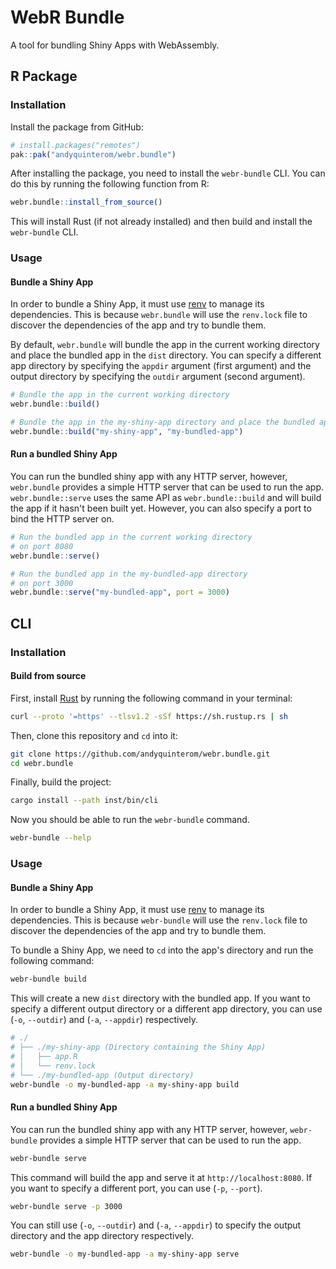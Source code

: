 # WebR Bundle

A tool for bundling Shiny Apps with WebAssembly.

## R Package

### Installation

Install the package from GitHub:

```R
# install.packages("remotes")
pak::pak("andyquinterom/webr.bundle")
```

After installing the package, you need to install the `webr-bundle` CLI. You can do this by running the following function from R:

```R
webr.bundle::install_from_source()
```

This will install Rust (if not already installed) and then build and install the `webr-bundle` CLI.

### Usage

#### Bundle a Shiny App

In order to bundle a Shiny App, it must use [renv](https://rstudio.github.io/renv/) to manage its dependencies. This is because `webr.bundle` will use the `renv.lock` file to discover the dependencies of the app and try to bundle them.

By default, `webr.bundle` will bundle the app in the current working directory and place the bundled app in the `dist` directory. You can specify a different app directory by
specifying the `appdir` argument (first argument) and the output directory by specifying the `outdir` argument (second argument).

```R
# Bundle the app in the current working directory
webr.bundle::build()
```

```R
# Bundle the app in the my-shiny-app directory and place the bundled app in the my-bundled-app directory
webr.bundle::build("my-shiny-app", "my-bundled-app")
```

#### Run a bundled Shiny App

You can run the bundled shiny app with any HTTP server, however, `webr.bundle` provides a simple HTTP server that can be used to run the app. `webr.bundle::serve` uses the same API as
`webr.bundle::build` and will build the app if it hasn't been built yet. However, you can also specify a port to bind the HTTP server on.

```R
# Run the bundled app in the current working directory
# on port 8080
webr.bundle::serve()
```

```R
# Run the bundled app in the my-bundled-app directory
# on port 3000
webr.bundle::serve("my-bundled-app", port = 3000)
```

## CLI

### Installation

#### Build from source

First, install [Rust](https://www.rust-lang.org/tools/install) by running the following command in your terminal:

```bash
curl --proto '=https' --tlsv1.2 -sSf https://sh.rustup.rs | sh
```

Then, clone this repository and `cd` into it:

```bash
git clone https://github.com/andyquinterom/webr.bundle.git
cd webr.bundle
```

Finally, build the project:

```bash
cargo install --path inst/bin/cli
```

Now you should be able to run the `webr-bundle` command.

```bash
webr-bundle --help
```

### Usage

#### Bundle a Shiny App

In order to bundle a Shiny App, it must use [renv](https://rstudio.github.io/renv/) to manage its dependencies. This is because `webr-bundle` will use the `renv.lock` file to discover the dependencies of the app and try to bundle them.

To bundle a Shiny App, we need to `cd` into the app's directory and run the following command:

```bash
webr-bundle build
```

This will create a new `dist` directory with the bundled app. If you want to specify a different output directory or a different app directory, you can use (`-o`, `--outdir`) and (`-a`, `--appdir`) respectively.

```bash
# ./
# ├── ./my-shiny-app (Directory containing the Shiny App)
# │   ├── app.R
# │   └── renv.lock
# └── ./my-bundled-app (Output directory)
webr-bundle -o my-bundled-app -a my-shiny-app build
```

#### Run a bundled Shiny App

You can run the bundled shiny app with any HTTP server, however, `webr-bundle` provides a simple HTTP server that can be used to run the app.

```bash
webr-bundle serve
```

This command will build the app and serve it at `http://localhost:8080`. If you want to specify a different port, you can use (`-p`, `--port`).

```bash
webr-bundle serve -p 3000
```

You can still use (`-o`, `--outdir`) and (`-a`, `--appdir`) to specify the output directory and the app directory respectively.

```bash
webr-bundle -o my-bundled-app -a my-shiny-app serve
```
